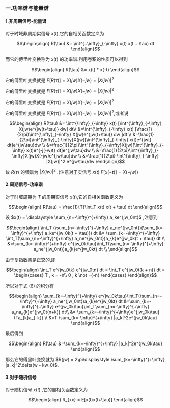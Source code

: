 ### 一.功率谱与能量谱
#### 1.非周期信号-能量谱
对于时域非周期实信号 $x(t)$,它的自相关函数定义为

$$\begin{align}
    R(\tau) &= \int^{+\infty}_{-\infty} x(t) x(t + \tau) dt
\end{align}$$

而它的傅里叶变换称为 $x(t)$ 的功率谱.利用卷积的性质可以得到

$$\begin{align}
    R(\tau) &= x(t) * x(-t)
\end{align}$$


它的傅里叶变换就是 $F[R(\tau)] = X(jw)X(-jw) = |X(jw)|^2$



它的傅里叶变换就是 $F[R(\tau)] = X(jw)X(-jw) = |X(jw)|^2$


它的傅里叶变换就是 $F[R(\tau)] = X(jw)X(-jw) = |X(jw)|^2$

它的傅里叶变换就是 $F[R(\tau)] = X(jw)X(-jw) = |X(jw)|^2$,或者说

$$\begin{align}
    R(\tau) &= \int^{\infty}_{-\infty} x(t) [\int^{\infty}_{-\infty} X(jw)e^{jw(t+\tau)} dw] dt\\
    &=\int^{\infty}_{-\infty} x(t) [\frac{1}{2\pi}\int^{\infty}_{-\infty} X(jw)e^{jw(t+\tau)} dw ]dt \\
    &=\frac{1}{2\pi}\int^{\infty}_{-\infty}X(jw)[\int^{\infty}_{-\infty} x(t)e^{jwt} dt]e^{jw\tau}dw \\
    &=\frac{1}{2\pi}\int^{\infty}_{-\infty}X(jw)[\int^{\infty}_{-\infty} x(t)e^{-j(-w)t} dt]e^{jw\tau}dw \\
    &=\frac{1}{2\pi}\int^{\infty}_{-\infty}X(jw)X(-jw)e^{jw\tau}dw \\ 
    &=\frac{1}{2\pi} \int^{\infty}_{-\infty} |X(jw)|^2 e^{jw\tau}dw
\end{align}$$

故 $R(\tau)$ 的频谱为 $|X(jw)|^2$ .(注意对于实信号 $x(t)$ $F[x(-t)] = X(-jw)$)





#### 2.周期信号-功率谱
对于时域周期为 $T$ 的周期实信号 $x(t)$,它的自相关函数定义为

$$\begin{align}
    R(\tau) =  \frac{1}{T}\int_T x(t) x(t + \tau) dt
\end{align}$$

设 $x(t) = \displaystyle \sum_{n=-\infty}^{+\infty} a_ke^{jw_0nt}$ ,注意到

$$\begin{align}
    \int_T (\sum_{n=-\infty}^{+\infty} a_ne^{jw_0nt})(\sum_{k=-\infty}^{+\infty} a_ke^{jw_0k(t + \tau)}) dt
    &= \sum_{k=-\infty}^{+\infty} \int_T(\sum_{n=-\infty}^{+\infty} a_ne^{jw_0nt})a_{k}e^{jw_0k(t + \tau)} dt \\
    &=\sum_{k=-\infty}^{+\infty} e^{jw_0k\tau}\int_T(\sum_{n=-\infty}^{+\infty} a_ne^{jw_0nt})a_{k}e^{jw_0kt} dt \\
\end{align}$$

由于复指数集是正交的,即

$$\begin{align}
    \int_T e^{jw_0tk} e^{jw_0tn} dt = \int_T e^{jw_0t(k + n)} dt = \begin{cases}
        T  , k = -n\\
        0 , k \not ={-n}
    \end{cases} 
\end{align}$$

所以对于式 $(6)$ 的积分有

$$\begin{align}
    \sum_{k=-\infty}^{+\infty} e^{jw_0k\tau}\int_T(\sum_{n=-\infty}^{+\infty} a_ne^{jw_0nt})a_{k}e^{jw_0kt} dt 
    &=\sum_{k=-\infty}^{+\infty} e^{jw_0k\tau}\int_T\sum_{n=-\infty}^{+\infty} a_na_{k}e^{jw_0t(n+k)} dt\\
    &= \sum_{k=-\infty}^{+\infty}e^{jw_0k\tau}(Ta_{k}a_{-k}) \\
    &=T \sum_{k=-\infty}^{+\infty} |a_k|^2e^{jw_0k\tau}
\end{align}$$

最后得到

$$\begin{align}
    R(\tau) &=\sum_{k=-\infty}^{+\infty} |a_k|^2e^{jw_0k\tau}
\end{align}$$

那么它的傅里叶变换就为 $R(jw) = 2\pi\displaystyle \sum_{k=-\infty}^{+\infty} |a_k|^2\delta(w - kw_0)$.

#### 3.对于随机信号
对于随机信号 $x(t)$ ,它的自相关函数定义为

$$\begin{align}
    R_{xx} = E[x(t)x(t+\tau)]
\end{align}$$
